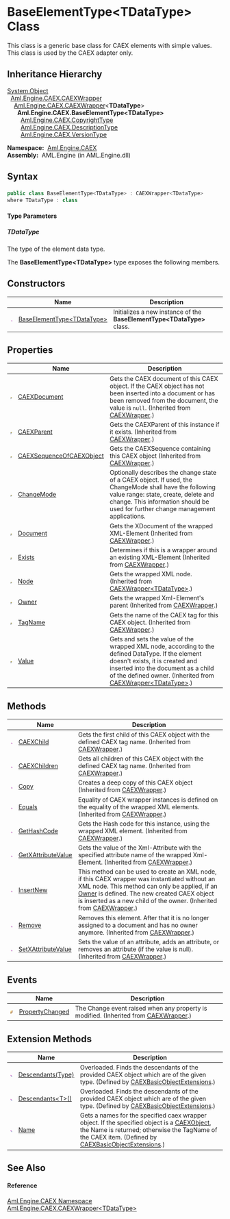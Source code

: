 BaseElementType&lt;TDataType> Class
===================================
This class is a generic base class for CAEX elements with simple values. This class is used by the CAEX adapter only.


Inheritance Hierarchy
---------------------
[System.Object][1]  
  [Aml.Engine.CAEX.CAEXWrapper][2]  
    [Aml.Engine.CAEX.CAEXWrapper][3]&lt;**TDataType**>  
      **Aml.Engine.CAEX.BaseElementType&lt;TDataType>**  
        [Aml.Engine.CAEX.CopyrightType][4]  
        [Aml.Engine.CAEX.DescriptionType][5]  
        [Aml.Engine.CAEX.VersionType][6]  

  **Namespace:**  [Aml.Engine.CAEX][7]  
  **Assembly:**  AML.Engine (in AML.Engine.dll)

Syntax
------

```csharp
public class BaseElementType<TDataType> : CAEXWrapper<TDataType>
where TDataType : class

```

#### Type Parameters

##### *TDataType*
The type of the element data type.

The **BaseElementType&lt;TDataType>** type exposes the following members.


Constructors
------------

                 | Name                               | Description                                                                
---------------- | ---------------------------------- | -------------------------------------------------------------------------- 
![Public method] | [BaseElementType&lt;TDataType>][8] | Initializes a new instance of the **BaseElementType&lt;TDataType>** class. 


Properties
----------

                   | Name                           | Description                                                                                                                                                                                                                                       
------------------ | ------------------------------ | ------------------------------------------------------------------------------------------------------------------------------------------------------------------------------------------------------------------------------------------------- 
![Public property] | [CAEXDocument][9]              | Gets the CAEX document of this CAEX object. If the CAEX object has not been inserted into a document or has been removed from the document, the value is `null`. (Inherited from [CAEXWrapper][2].)                                               
![Public property] | [CAEXParent][10]               | Gets the CAEXParent of this instance if it exists. (Inherited from [CAEXWrapper][2].)                                                                                                                                                             
![Public property] | [CAEXSequenceOfCAEXObject][11] | Gets the CAEXSequence containing this CAEX object (Inherited from [CAEXWrapper][2].)                                                                                                                                                              
![Public property] | [ChangeMode][12]               | Optionally describes the change state of a CAEX object. If used, the ChangeMode shall have the following value range: state, create, delete and change. This information should be used for further change management applications.               
![Public property] | [Document][13]                 | Gets the XDocument of the wrapped XML-Element (Inherited from [CAEXWrapper][2].)                                                                                                                                                                  
![Public property] | [Exists][14]                   | Determines if this is a wrapper around an existing XML-Element (Inherited from [CAEXWrapper][2].)                                                                                                                                                 
![Public property] | [Node][15]                     | Gets the wrapped XML node. (Inherited from [CAEXWrapper&lt;TDataType>][3].)                                                                                                                                                                       
![Public property] | [Owner][16]                    | Gets the wrapped Xml-Element's parent (Inherited from [CAEXWrapper][2].)                                                                                                                                                                          
![Public property] | [TagName][17]                  | Gets the name of the CAEX tag for this CAEX object. (Inherited from [CAEXWrapper][2].)                                                                                                                                                            
![Public property] | [Value][18]                    | Gets and sets the value of the wrapped XML node, according to the defined DataType. If the element doesn't exists, it is created and inserted into the document as a child of the defined owner. (Inherited from [CAEXWrapper&lt;TDataType>][3].) 


Methods
-------

                 | Name                     | Description                                                                                                                                                                                                                                                                      
---------------- | ------------------------ | -------------------------------------------------------------------------------------------------------------------------------------------------------------------------------------------------------------------------------------------------------------------------------- 
![Public method] | [CAEXChild][19]          | Gets the first child of this CAEX object with the defined CAEX tag name. (Inherited from [CAEXWrapper][2].)                                                                                                                                                                      
![Public method] | [CAEXChildren][20]       | Gets all children of this CAEX object with the defined CAEX tag name. (Inherited from [CAEXWrapper][2].)                                                                                                                                                                         
![Public method] | [Copy][21]               | Creates a deep copy of this CAEX object (Inherited from [CAEXWrapper][2].)                                                                                                                                                                                                       
![Public method] | [Equals][22]             | Equality of CAEX wrapper instances is defined on the equality of the wrapped XML elements. (Inherited from [CAEXWrapper][2].)                                                                                                                                                    
![Public method] | [GetHashCode][23]        | Gets the Hash code for this instance, using the wrapped XML element. (Inherited from [CAEXWrapper][2].)                                                                                                                                                                          
![Public method] | [GetXAttributeValue][24] | Gets the value of the Xml-Attribute with the specified attribute name of the wrapped Xml-Element. (Inherited from [CAEXWrapper][2].)                                                                                                                                             
![Public method] | [InsertNew][25]          | This method can be used to create an XML node, if this CAEX wrapper was instantiated without an XML node. This method can only be applied, if an [Owner][16] is defined. The new created CAEX object is inserted as a new child of the owner. (Inherited from [CAEXWrapper][2].) 
![Public method] | [Remove][26]             | Removes this element. After that it is no longer assigned to a document and has no owner anymore. (Inherited from [CAEXWrapper][2].)                                                                                                                                             
![Public method] | [SetXAttributeValue][27] | Sets the value of an attribute, adds an attribute, or removes an attribute (if the value is null). (Inherited from [CAEXWrapper][2].)                                                                                                                                            


Events
------

                | Name                  | Description                                                                               
--------------- | --------------------- | ----------------------------------------------------------------------------------------- 
![Public event] | [PropertyChanged][28] | The Change event raised when any property is modified. (Inherited from [CAEXWrapper][2].) 


Extension Methods
-----------------

                           | Name                      | Description                                                                                                                                                                                                    
-------------------------- | ------------------------- | -------------------------------------------------------------------------------------------------------------------------------------------------------------------------------------------------------------- 
![Public Extension Method] | [Descendants(Type)][29]   | Overloaded. Finds the descendants of the provided CAEX object which are of the given type. (Defined by [CAEXBasicObjectExtensions][30].)                                                                       
![Public Extension Method] | [Descendants&lt;T>()][31] | Overloaded. Finds the descendants of the provided CAEX object which are of the given type. (Defined by [CAEXBasicObjectExtensions][30].)                                                                       
![Public Extension Method] | [Name][32]                | Gets a names for the specified caex wrapper object. If the specified object is a [CAEXObject][33], the Name is returned; otherwise the TagName of the CAEX item. (Defined by [CAEXBasicObjectExtensions][30].) 


See Also
--------

#### Reference
[Aml.Engine.CAEX Namespace][7]  
[Aml.Engine.CAEX.CAEXWrapper&lt;TDataType>][3]  

[1]: https://docs.microsoft.com/dotnet/api/system.object
[2]: ../CAEXWrapper/README.md
[3]: ../CAEXWrapper_1/README.md
[4]: ../CopyrightType/README.md
[5]: ../DescriptionType/README.md
[6]: ../VersionType/README.md
[7]: ../README.md
[8]: _ctor.md
[9]: ../CAEXWrapper/CAEXDocument.md
[10]: ../CAEXWrapper/CAEXParent.md
[11]: ../CAEXWrapper/CAEXSequenceOfCAEXObject.md
[12]: ChangeMode.md
[13]: ../CAEXWrapper/Document.md
[14]: ../CAEXWrapper/Exists.md
[15]: ../CAEXWrapper_1/Node.md
[16]: ../CAEXWrapper/Owner.md
[17]: ../CAEXWrapper/TagName.md
[18]: ../CAEXWrapper_1/Value.md
[19]: ../CAEXWrapper/CAEXChild.md
[20]: ../CAEXWrapper/CAEXChildren.md
[21]: ../CAEXWrapper/Copy.md
[22]: ../CAEXWrapper/Equals.md
[23]: ../CAEXWrapper/GetHashCode.md
[24]: ../CAEXWrapper/GetXAttributeValue.md
[25]: ../CAEXWrapper/InsertNew.md
[26]: ../CAEXWrapper/Remove.md
[27]: ../CAEXWrapper/SetXAttributeValue.md
[28]: ../CAEXWrapper/PropertyChanged.md
[29]: ../../Aml.Engine.CAEX.Extensions/CAEXBasicObjectExtensions/Descendants.md
[30]: ../../Aml.Engine.CAEX.Extensions/CAEXBasicObjectExtensions/README.md
[31]: ../../Aml.Engine.CAEX.Extensions/CAEXBasicObjectExtensions/Descendants__1.md
[32]: ../../Aml.Engine.CAEX.Extensions/CAEXBasicObjectExtensions/Name.md
[33]: ../CAEXObject/README.md
[34]: https://www.automationml.org
[35]: ../../icons/logoShade.png
[Public method]: ../../icons/pubmethod.gif "Public method"
[Public property]: ../../icons/pubproperty.gif "Public property"
[Public event]: ../../icons/pubevent.gif "Public event"
[Public Extension Method]: ../../icons/pubextension.gif "Public Extension Method"